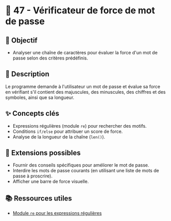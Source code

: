 # 💪 47 - Vérificateur de force de mot de passe

## 🎯 Objectif

- Analyser une chaîne de caractères pour évaluer la force d'un mot de passe selon des critères prédéfinis.

## 📝 Description

Le programme demande à l'utilisateur un mot de passe et évalue sa force en vérifiant s'il contient des majuscules, des minuscules, des chiffres et des symboles, ainsi que sa longueur.

## ✨ Concepts clés

- Expressions régulières (module `re`) pour rechercher des motifs.
- Conditions `if/else` pour attribuer un score de force.
- Analyse de la longueur de la chaîne (`len()`).

## 🚀 Extensions possibles

- Fournir des conseils spécifiques pour améliorer le mot de passe.
- Interdire les mots de passe courants (en utilisant une liste de mots de passe à proscrire).
- Afficher une barre de force visuelle.

## 📚 Ressources utiles

- [Module `re` pour les expressions régulières](https://docs.python.org/3/library/re.html)